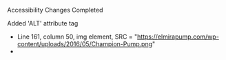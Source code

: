 Accessibility Changes Completed

Added 'ALT' attribute tag
- Line 161, column 50, img element, SRC = "https://elmirapump.com/wp-content/uploads/2016/05/Champion-Pump.png"
- 
